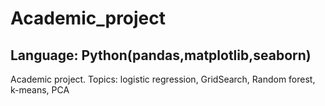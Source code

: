 # Academic_project 

## Language: Python(pandas,matplotlib,seaborn)
Academic project. Topics: logistic regression, GridSearch, Random forest, k-means, PCA

